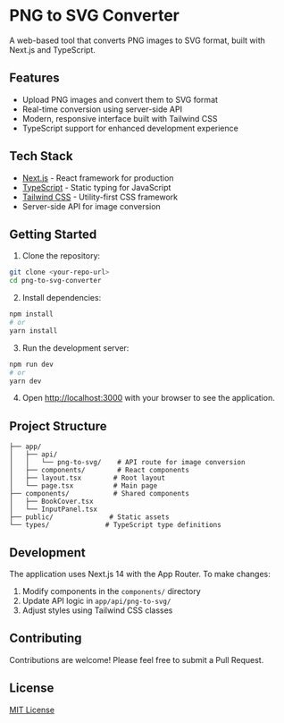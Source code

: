 # PNG to SVG Converter

A web-based tool that converts PNG images to SVG format, built with Next.js and TypeScript.

## Features

- Upload PNG images and convert them to SVG format
- Real-time conversion using server-side API
- Modern, responsive interface built with Tailwind CSS
- TypeScript support for enhanced development experience

## Tech Stack

- [Next.js](https://nextjs.org/) - React framework for production
- [TypeScript](https://www.typescriptlang.org/) - Static typing for JavaScript
- [Tailwind CSS](https://tailwindcss.com/) - Utility-first CSS framework
- Server-side API for image conversion

## Getting Started

1. Clone the repository:

```bash
git clone <your-repo-url>
cd png-to-svg-converter
```

2. Install dependencies:

```bash
npm install
# or
yarn install
```

3. Run the development server:

```bash
npm run dev
# or
yarn dev
```

4. Open [http://localhost:3000](http://localhost:3000) with your browser to see the application.

## Project Structure

```
├── app/
│   ├── api/
│   │   └── png-to-svg/    # API route for image conversion
│   ├── components/        # React components
│   ├── layout.tsx        # Root layout
│   └── page.tsx          # Main page
├── components/           # Shared components
│   ├── BookCover.tsx
│   └── InputPanel.tsx
├── public/              # Static assets
└── types/              # TypeScript type definitions
```

## Development

The application uses Next.js 14 with the App Router. To make changes:

1. Modify components in the `components/` directory
2. Update API logic in `app/api/png-to-svg/`
3. Adjust styles using Tailwind CSS classes

## Contributing

Contributions are welcome! Please feel free to submit a Pull Request.

## License

[MIT License](LICENSE)
